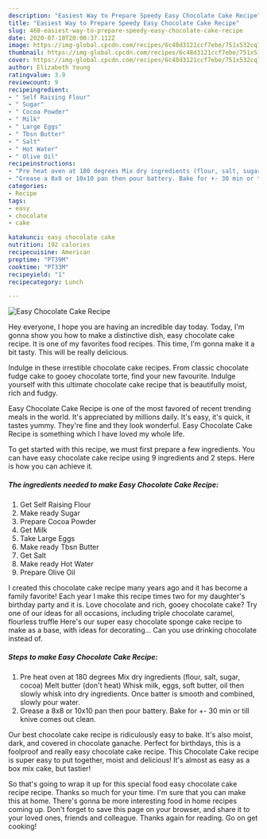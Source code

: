 ```yaml
---
description: "Easiest Way to Prepare Speedy Easy Chocolate Cake Recipe"
title: "Easiest Way to Prepare Speedy Easy Chocolate Cake Recipe"
slug: 468-easiest-way-to-prepare-speedy-easy-chocolate-cake-recipe
date: 2020-07-10T20:00:37.112Z
image: https://img-global.cpcdn.com/recipes/6c48d3121ccf7ebe/751x532cq70/easy-chocolate-cake-recipe-recipe-main-photo.jpg
thumbnail: https://img-global.cpcdn.com/recipes/6c48d3121ccf7ebe/751x532cq70/easy-chocolate-cake-recipe-recipe-main-photo.jpg
cover: https://img-global.cpcdn.com/recipes/6c48d3121ccf7ebe/751x532cq70/easy-chocolate-cake-recipe-recipe-main-photo.jpg
author: Elizabeth Young
ratingvalue: 3.9
reviewcount: 9
recipeingredient:
- " Self Raising Flour"
- " Sugar"
- " Cocoa Powder"
- " Milk"
- " Large Eggs"
- " Tbsn Butter"
- " Salt"
- " Hot Water"
- " Olive Oil"
recipeinstructions:
- "Pre heat oven at 180 degrees Mix dry ingredients (flour, salt, sugar, cocoa) Melt butter (don&#39;t heat) Whisk milk, eggs, soft butter, oil then slowly whisk into dry ingredients. Once batter is smooth and combined, slowly pour water."
- "Grease a 8x8 or 10x10 pan then pour battery. Bake for +- 30 min or till knive comes out clean."
categories:
- Recipe
tags:
- easy
- chocolate
- cake

katakunci: easy chocolate cake 
nutrition: 192 calories
recipecuisine: American
preptime: "PT39M"
cooktime: "PT33M"
recipeyield: "1"
recipecategory: Lunch

---
```



![Easy Chocolate Cake Recipe](https://img-global.cpcdn.com/recipes/6c48d3121ccf7ebe/751x532cq70/easy-chocolate-cake-recipe-recipe-main-photo.jpg)

Hey everyone, I hope you are having an incredible day today. Today, I'm gonna show you how to make a distinctive dish, easy chocolate cake recipe. It is one of my favorites food recipes. This time, I'm gonna make it a bit tasty. This will be really delicious.

Indulge in these irrestible chocolate cake recipes. From classic chocolate fudge cake to gooey chocolate torte, find your new favourite. Indulge yourself with this ultimate chocolate cake recipe that is beautifully moist, rich and fudgy.

Easy Chocolate Cake Recipe is one of the most favored of recent trending meals in the world. It's appreciated by millions daily. It's easy, it's quick, it tastes yummy. They're fine and they look wonderful. Easy Chocolate Cake Recipe is something which I have loved my whole life.


To get started with this recipe, we must first prepare a few ingredients. You can have easy chocolate cake recipe using 9 ingredients and 2 steps. Here is how you can achieve it.

<!--inarticleads1-->

##### The ingredients needed to make Easy Chocolate Cake Recipe:

1. Get  Self Raising Flour
1. Make ready  Sugar
1. Prepare  Cocoa Powder
1. Get  Milk
1. Take  Large Eggs
1. Make ready  Tbsn Butter
1. Get  Salt
1. Make ready  Hot Water
1. Prepare  Olive Oil


I created this chocolate cake recipe many years ago and it has become a family favorite! Each year I make this recipe times two for my daughter&#39;s birthday party and it is. Love chocolate and rich, gooey chocolate cake? Try one of our ideas for all occasions, including triple chocolate caramel, flourless truffle Here&#39;s our super easy chocolate sponge cake recipe to make as a base, with ideas for decorating… Can you use drinking chocolate instead of. 

<!--inarticleads2-->

##### Steps to make Easy Chocolate Cake Recipe:

1. Pre heat oven at 180 degrees Mix dry ingredients (flour, salt, sugar, cocoa) Melt butter (don&#39;t heat) Whisk milk, eggs, soft butter, oil then slowly whisk into dry ingredients. Once batter is smooth and combined, slowly pour water.
1. Grease a 8x8 or 10x10 pan then pour battery. Bake for +- 30 min or till knive comes out clean.


Our best chocolate cake recipe is ridiculously easy to bake. It&#39;s also moist, dark, and covered in chocolate ganache. Perfect for birthdays, this is a foolproof and really easy chocolate cake recipe. This Chocolate Cake recipe is super easy to put together, moist and delicious! It&#39;s almost as easy as a box mix cake, but tastier! 

So that's going to wrap it up for this special food easy chocolate cake recipe recipe. Thanks so much for your time. I'm sure that you can make this at home. There's gonna be more interesting food in home recipes coming up. Don't forget to save this page on your browser, and share it to your loved ones, friends and colleague. Thanks again for reading. Go on get cooking!
